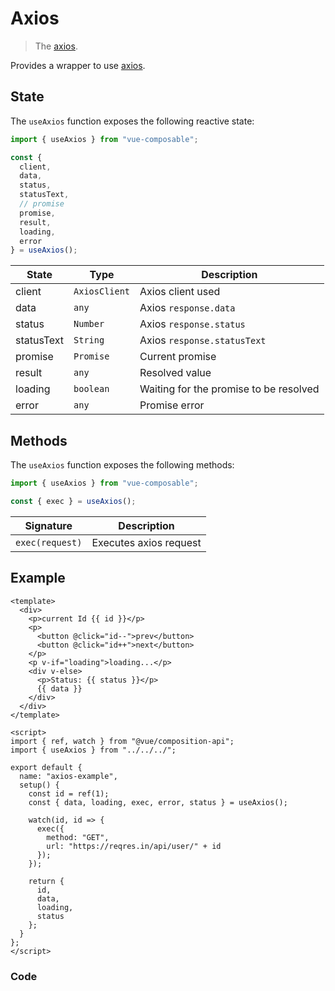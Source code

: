 # Axios

> The [axios](https://github.com/axios/axios).

Provides a wrapper to use [axios](https://github.com/axios/axios).

## State

The `useAxios` function exposes the following reactive state:

```js
import { useAxios } from "vue-composable";

const {
  client,
  data,
  status,
  statusText,
  // promise
  promise,
  result,
  loading,
  error
} = useAxios();
```

| State      | Type          | Description                            |
| ---------- | ------------- | -------------------------------------- |
| client     | `AxiosClient` | Axios client used                      |
| data       | `any`         | Axios `response.data`                  |
| status     | `Number`      | Axios `response.status`                |
| statusText | `String`      | Axios `response.statusText`            |
| promise    | `Promise`     | Current promise                        |
| result     | `any`         | Resolved value                         |
| loading    | `boolean`     | Waiting for the promise to be resolved |
| error      | `any`         | Promise error                          |

## Methods

The `useAxios` function exposes the following methods:

```js
import { useAxios } from "vue-composable";

const { exec } = useAxios();
```

| Signature       | Description            |
| --------------- | ---------------------- |
| `exec(request)` | Executes axios request |

## Example

```vue
<template>
  <div>
    <p>current Id {{ id }}</p>
    <p>
      <button @click="id--">prev</button>
      <button @click="id++">next</button>
    </p>
    <p v-if="loading">loading...</p>
    <div v-else>
      <p>Status: {{ status }}</p>
      {{ data }}
    </div>
  </div>
</template>

<script>
import { ref, watch } from "@vue/composition-api";
import { useAxios } from "../../../";

export default {
  name: "axios-example",
  setup() {
    const id = ref(1);
    const { data, loading, exec, error, status } = useAxios();

    watch(id, id => {
      exec({
        method: "GET",
        url: "https://reqres.in/api/user/" + id
      });
    });

    return {
      id,
      data,
      loading,
      status
    };
  }
};
</script>
```

### Code

<ClientOnly>
<axios-example/>
<ClientOnly>
